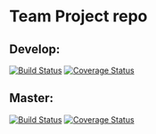 # Team Project repo
## Develop:
[![Build Status](https://app.travis-ci.com/gcivil-nyu-org/INT2-Monday-Spring2024-Team-2.svg?branch=develop)](https://app.travis-ci.com/gcivil-nyu-org/INT2-Monday-Spring2024-Team-2) [![Coverage Status](https://coveralls.io/repos/github/gcivil-nyu-org/INT2-Monday-Spring2024-Team-2/badge.svg?branch=develop)](https://coveralls.io/github/gcivil-nyu-org/INT2-Monday-Spring2024-Team-2?branch=develop)

## Master:
[![Build Status](https://app.travis-ci.com/gcivil-nyu-org/INT2-Monday-Spring2024-Team-2.svg?token=6HgZsGCnodk6i6zYsYKA&branch=master)](https://app.travis-ci.com/gcivil-nyu-org/INT2-Monday-Spring2024-Team-2) [![Coverage Status](https://coveralls.io/repos/github/gcivil-nyu-org/INT2-Monday-Spring2024-Team-2/badge.svg?branch=master)](https://coveralls.io/github/gcivil-nyu-org/INT2-Monday-Spring2024-Team-2?branch=master)